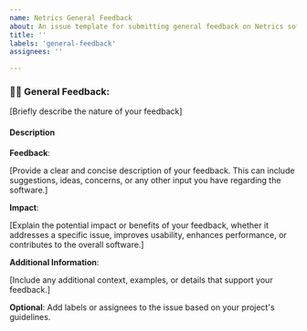 ```yaml
---
name: Netrics General Feedback
about: An issue template for submitting general feedback on Netrics software.
title: ''
labels: 'general-feedback'
assignees: ''

---
```


### 🙋‍♂️ General Feedback:

[Briefly describe the nature of your feedback]

#### Description

**Feedback**:

[Provide a clear and concise description of your feedback. This can include suggestions, ideas, concerns, or any other input you have regarding the software.]

**Impact**:

[Explain the potential impact or benefits of your feedback, whether it addresses a specific issue, improves usability, enhances performance, or contributes to the overall software.]

**Additional Information**:

[Include any additional context, examples, or details that support your feedback.]

**Optional**: Add labels or assignees to the issue based on your project's guidelines.
